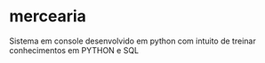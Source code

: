 # mercearia
 Sistema em console desenvolvido em python com intuito de treinar conhecimentos em PYTHON e SQL
